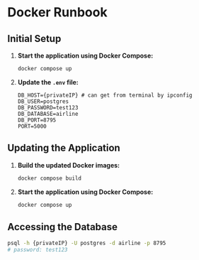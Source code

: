 # Docker Runbook

## Initial Setup

1. **Start the application using Docker Compose:**
    ```sh
    docker compose up
    ```

2. **Update the `.env` file:**
    ```env
    DB_HOST={privateIP} # can get from terminal by ipconfig
    DB_USER=postgres
    DB_PASSWORD=test123
    DB_DATABASE=airline
    DB_PORT=8795
    PORT=5000
    ```

## Updating the Application

1. **Build the updated Docker images:**
    ```sh
    docker compose build
    ```

2. **Start the application using Docker Compose:**
    ```sh
    docker compose up
    ```

## Accessing the Database
```sh
psql -h {privateIP} -U postgres -d airline -p 8795
# password: test123
```